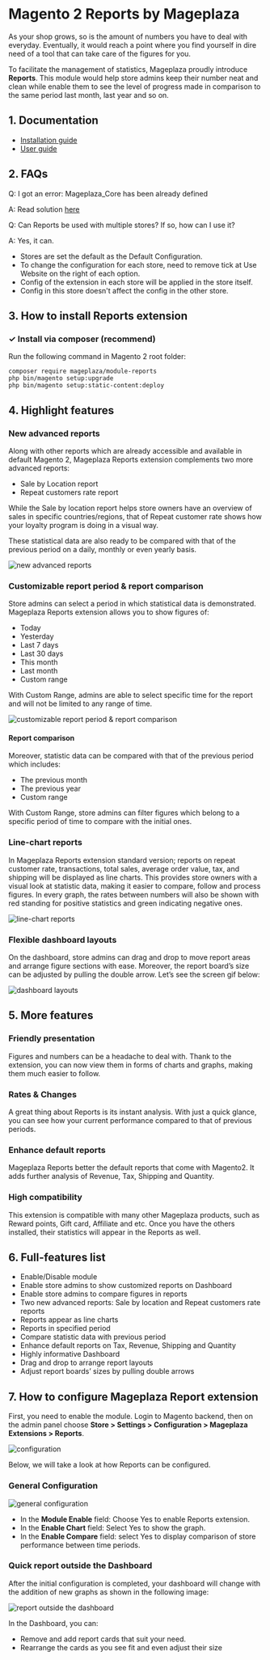 # Magento 2 Reports by Mageplaza

As your shop grows, so is the amount of numbers you have to deal with everyday. Eventually, it would reach a point where you find yourself in dire need of a tool that can take care of the figures for you.

To facilitate the management of statistics, Mageplaza proudly introduce **Reports**. This module would help store admins keep their number neat and clean while enable them to see the level of progress made in comparison to the same period last month, last year and so on.

## 1. Documentation
- [Installation guide](https://www.mageplaza.com/install-magento-2-extension/)
- [User guide](https://github.com/magepages/mpdocs/blob/master/docs/reports/index.md)

## 2. FAQs

Q: I got an error: Mageplaza_Core has been already defined

A: Read solution [here](https://github.com/mageplaza/module-core/issues/3)

Q: Can Reports be used with multiple stores? If so, how can I use it?

A: Yes, it can.
* Stores are set the default as the Default Configuration.
* To change the configuration for each store, need to remove tick at Use Website on the right of each option.
* Config of the extension in each store will be applied in the store itself.
* Config in this store doesn't affect the config in the other store.

## 3. How to install Reports extension

### ✓ Install via composer (recommend)
Run the following command in Magento 2 root folder:

```
composer require mageplaza/module-reports
php bin/magento setup:upgrade
php bin/magento setup:static-content:deploy
```

## 4. Highlight features

### New advanced reports

Along with other reports which are already accessible and available in default Magento 2, Mageplaza Reports extension complements two more advanced reports:
* Sale by Location report
* Repeat customers rate report

While the Sale by location report helps store owners have an overview of sales in specific countries/regions, that of Repeat customer rate shows how your loyalty program is doing in a visual way.

These statistical data are also ready to be compared with that of the previous period on a daily, monthly or even yearly basis.

![new advanced reports](https://i.imgur.com/suhEKmX.png)

### Customizable report period & report comparison

Store admins can select a period in which statistical data is demonstrated. Mageplaza Reports extension allows you to show figures of:
* Today
* Yesterday
* Last 7 days
* Last 30 days
* This month
* Last month
* Custom range

With Custom Range, admins are able to select specific time for the report and will not be limited to any range of time.

![customizable report period & report comparison](https://i.imgur.com/AvP9AJD.png)


#### Report comparison

Moreover, statistic data can be compared with that of the previous period which includes:
* The previous month
* The previous year
* Custom range

With Custom Range, store admins can filter figures which belong to a specific period of time to compare with the initial ones.

### Line-chart reports

In Mageplaza Reports extension standard version; reports on repeat customer rate, transactions, total sales, average order value, tax, and shipping will be displayed as line charts. This provides store owners with a visual look at statistic data, making it easier to compare, follow and process figures. In every graph, the rates between numbers will also be shown with red standing for positive statistics and green indicating negative ones.

![line-chart reports](https://i.imgur.com/1DL4ks1.png)

### Flexible dashboard layouts

On the dashboard, store admins can drag and drop to move report areas and arrange figure sections with ease. Moreover, the report board’s size can be adjusted by pulling the double arrow. Let’s see the screen gif below:

![dashboard layouts](https://i.imgur.com/jzcfzrS.gif)


## 5. More features

### Friendly presentation

Figures and numbers can be a headache to deal with. Thank to the extension, you can now view them in forms of charts and graphs, making them much easier to follow.

### Rates & Changes

A great thing about Reports is its instant analysis. With just a quick glance, you can see how your current performance compared to that of previous periods. 

### Enhance default reports

Mageplaza Reports better the default reports that come with Magento2. It adds further analysis of Revenue, Tax, Shipping and Quantity.

### High compatibility

This extension is compatible with many other Mageplaza products, such as Reward points, Gift card, Affiliate and etc. Once you have the others installed, their statistics will appear in the Reports as well.

## 6. Full-features list

- Enable/Disable module
- Enable store admins to show customized reports on Dashboard
- Enable store admins to compare figures in reports
- Two new advanced reports: Sale by location and Repeat customers rate reports
- Reports appear as line charts
- Reports in specified period
- Compare statistic data with previous period
- Enhance default reports on Tax, Revenue, Shipping and Quantity
- Highly informative Dashboard
- Drag and drop to arrange report layouts
- Adjust report boards’ sizes by pulling double arrows

## 7. How to configure Mageplaza Report extension

First, you need to enable the module. Login to Magento backend, then on the admin panel choose **Store > Settings > Configuration > Mageplaza Extensions > Reports**. 

![configuration](https://i.imgur.com/BkoGnd1.png)

Below, we will take a look at how Reports can be configured.

### General Configuration

![general configuration](https://i.imgur.com/IGClDwN.png)

* In the **Module Enable** field: Choose Yes to enable Reports extension.
* In the **Enable Chart** field: Select Yes to show the graph.
* In the **Enable Compare** field: select Yes to display comparison of store performance between time periods.

### Quick report outside the Dashboard

After the initial configuration is completed, your dashboard will change with the addition of new graphs as shown in the following image:

![report outside the dashboard](https://i.imgur.com/EZl9a4Q.png)

In the Dashboard, you can:
* Remove and add report cards that suit your need.
* Rearrange the cards as you see fit and even adjust their size







